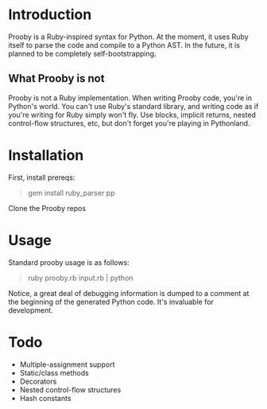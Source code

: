 Introduction
============

Prooby is a Ruby-inspired syntax for Python.  At the moment, it uses Ruby itself
to parse the code and compile to a Python AST.  In the future, it is planned to
be completely self-bootstrapping.

What Prooby is not
------------------

Prooby is not a Ruby implementation.  When writing Prooby code, you're in
Python's world.  You can't use Ruby's standard library, and writing code as if
you're writing for Ruby simply won't fly.  Use blocks, implicit returns, nested
control-flow structures, etc, but don't forget you're playing in Pythonland.

Installation
============

First, install prereqs:
> gem install ruby_parser pp

Clone the Prooby repos

Usage
=====

Standard prooby usage is as follows:
> ruby prooby.rb input.rb | python

Notice, a great deal of debugging information is dumped to a comment at the
beginning of the generated Python code.  It's invaluable for development.

Todo
====

 * Multiple-assignment support
 * Static/class methods
 * Decorators
 * Nested control-flow structures
 * Hash constants
